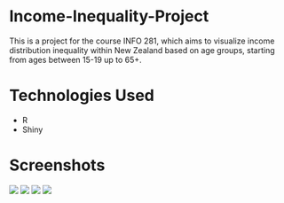 # Income-Inequality-Project
This is a project for the course INFO 281, which aims to visualize income distribution inequality within New Zealand based on age groups, starting from ages between 15-19 up to 65+.

# Technologies Used
- R
- Shiny

# Screenshots
<img src ="https://user-images.githubusercontent.com/26127333/69922035-35cb0380-14fd-11ea-9a6c-2891a4b8d77d.PNG" />
<img src ="https://user-images.githubusercontent.com/26127333/69922036-38c5f400-14fd-11ea-8e87-50acdc64f91f.PNG" />
<img src ="https://user-images.githubusercontent.com/26127333/70383705-3705a000-19d7-11ea-8c8a-bec0d5705cb6.PNG" />
<img src ="https://user-images.githubusercontent.com/26127333/70383706-3a009080-19d7-11ea-9cbb-551ab1078df4.PNG" />